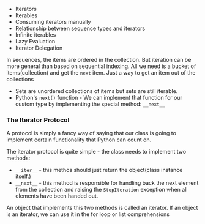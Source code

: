 - Iterators
- Iterables
- Consuming iterators manually
- Relationship between sequence types and iterators
- Infinite iterables
- Lazy Evaluation
- Iterator Delegation

In sequences, the items are ordered in the collection. But iteration can be more general than based on sequential indexing. All we need is a bucket of items(collection) and get the `next` item. Just a way to get an item out of the collections

- Sets are unordered collections of items but sets are still iterable.
- Python's `next()` function - We can implement that function for our custom type by implementing the special method: `__next__`


### The Iterator Protocol

A protocol is simply a fancy way of saying that our class is going to implement certain functionality that Python can count on.

The iterator protocol is quite simple - the class needs to implement two methods:

- `__iter__` - this methos should just return the object(class instance itself.)
- `__next__` - this method is responsible for handling back the next element from the collection and raising the `StopIteration` exception when all elements have been handed out.

An object that implements this two methods is called an iterator. If an object is an iterator, we can use it in the for loop or list comprehensions